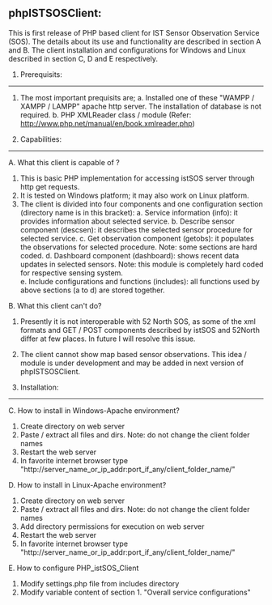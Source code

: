 phpISTSOSClient:
---------------------------

This is first release of PHP based client for IST Sensor Observation Service (SOS). 
The details about its use and functionality are described in section A and B.
The client installation and configurations for Windows and Linux described in section C, D and E respectively.

1. Prerequisits:
---------------------------
  1. The most important prequisits are;
     a. Installed one of these "WAMPP / XAMPP / LAMPP" apache http server. The installation of database is not required. 
	 b. PHP XMLReader class / module (Refer: http://www.php.net/manual/en/book.xmlreader.php)

2. Capabilities: 
---------------------------
A. What this client is capable of ?
  1. This is basic PHP implementation for accessing istSOS server through http get requests.
  2. It is tested on Windows platform; it may also work on Linux platform.
  3. The client is divided into four components and one configuration section (directory name is in this bracket): 
    a. Service information (info): it provides information about selected service. 
    b. Describe sensor component (descsen): it describes the selected sensor procedure for selected service.
    c. Get observation component (getobs): it populates the observations for selected procedure. Note: some sections are hard coded.
    d. Dashboard component (dashboard): shows recent data updates in selected sensors. Note: this module is completely hard coded for respective sensing system.  
    e. Include configurations and functions (includes): all functions used by above sections (a to d) are stored together. 

B. What this client can't do?
  1. Presently it is not interoperable with 52 North SOS, as some of the xml formats and GET / POST components described by istSOS and 52North differ at few places. In future I will resolve this issue. 
  2. The client cannot show map based sensor observations. This idea / module is under development and may be added in next version of phpISTSOSClient.

3. Installation:
---------------------------
C. How to install in Windows-Apache environment?
  1. Create directory on web server
  2. Paste / extract all files and dirs. Note: do not change the client folder names 
  3. Restart the web server	
  4. In favorite internet browser type "http://server_name_or_ip_addr:port_if_any/client_folder_name/" 

D. How to install in Linux-Apache environment?
  1. Create directory on web server
  2. Paste / extract all files and dirs. Note: do not change the client folder names 
  3. Add directory permissions for execution on web server 
  4. Restart the web server
  5. In favorite internet browser type "http://server_name_or_ip_addr:port_if_any/client_folder_name/" 

E. How to configure PHP_istSOS_Client
  1. Modify settings.php file from includes directory
  2. Modify variable content of section 1. "Overall service configurations"

